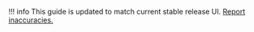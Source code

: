 !!! info
    This guide is updated to match current stable release UI. [Report inaccuracies.](https://github.com/sds100/KeyMapper/issues/new)